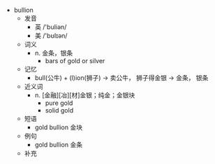 - bullion
  - 发音
    - 英 /'buliən/
    - 美 /'bʊlɪən/
  - 词义
    - n. 金条，银条
      - bars of gold or silver
  - 记忆
    - bull(公牛) + (l)ion(狮子) → 卖公牛， 狮子得金银 → 金条， 银条
  - 近义词
    - n. [金融][冶][材]金银；纯金；金银块
      - pure gold
      - solid gold
  - 短语
    - gold bullion 金块
  - 例句
    - gold bullion 金条
  - 补充